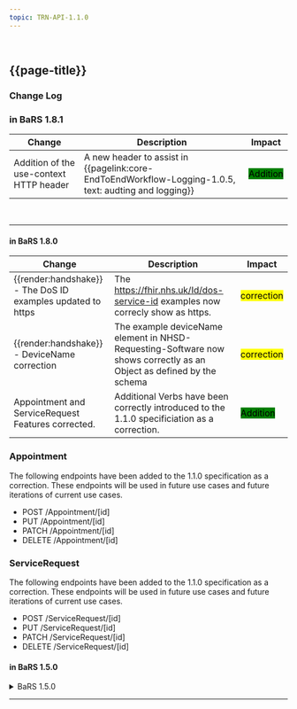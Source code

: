 ```yaml
---
topic: TRN-API-1.1.0
---
```

<br>

<div class="bars-blg-expander">
<div class="bars-blg-expander-entry" id="v1.1.0">

## {{page-title}}

### Change Log

### in BaRS 1.8.1

| Change                                       | Description                                                         | Impact |
|----------------------------------------------|---------------------------------------------------------------------|--------|
| Addition of the use-context HTTP header     | A new header to assist in {{pagelink:core-EndToEndWorkflow-Logging-1.0.5, text: audting and logging}}   | <mark style="background-color: Green">Addition</mark>    |


<br>
<hr>

#### in BaRS 1.8.0

| Change                                       | Description                                                         | Impact |
|----------------------------------------------|---------------------------------------------------------------------|--------|
| <div class="imgHandshake">{{render:handshake}}</div> - The DoS ID examples updated to https      | The https://fhir.nhs.uk/Id/dos-service-id examples now correcly show as https.  | <mark style="background-color: Yellow">correction</mark>    |
| <div class="imgHandshake">{{render:handshake}}</div> - DeviceName correction  | The example deviceName element in NHSD-Requesting-Software now shows correctly as an Object as defined by the schema | <mark style="background-color: Yellow">correction</mark>    |
| Appointment and ServiceRequest Features corrected. | Additional Verbs have been correctly introduced to the 1.1.0 specificiation  as a correction. | <mark style="background-color: Green">Addition</mark> |

### Appointment

The following endpoints have been  added to the 1.1.0 specification as a correction. These endpoints will be used in future use cases and future iterations of current use cases.

* POST /Appointment/[id]
* PUT /Appointment/[id]
* PATCH /Appointment/[id]
* DELETE /Appointment/[id]

### ServiceRequest

The following endpoints have been  added to the 1.1.0 specification as a correction. These endpoints will be used in future use cases and future iterations of current use cases.

* POST /ServiceRequest/[id]
* PUT /ServiceRequest/[id]
* PATCH /ServiceRequest/[id]
* DELETE /ServiceRequest/[id]

#### in BaRS 1.5.0

<details>
    <summary>BaRS 1.5.0</summary>

| Change                                       | Description                                                         | Impact |
|----------------------------------------------|---------------------------------------------------------------------|--------|
| Improvement to DocumentReference Schema   | the DocumentReference Schemas have been flattend for easier consumption | <mark style="background-color: Yellow">correction</mark>    |

This Section will list all updates to the BaRS API Specification within the 1.1.0 minor release. Note this version is still in development


#### Initial release

| Change                                       | Description                                                         | Impact |
|----------------------------------------------|---------------------------------------------------------------------|--------|
| Publication of the 1.1.0 Specification along side 1.0.0 | 1.1.0 Specification (alpha) launched     |  <mark style="background-color: Green">Addition</mark>        |
| Additions of DocumentReference Endpoints  | Additional header item and requirement changes for existing headers     |  <mark style="background-color: Green">Addition</mark>        |
| Additions of use cases to context parameter example for GET /MessageDefinition    | New parameter additions        |  <mark style="background-color: Yellow">correction</mark>      |
| Example MessageDefinitions now contain a context code for use case.    | updated examples        |  <mark style="background-color: Yellow">correction</mark>      |
| Guidance and QoL changes                     | Guidance updates and corrections                                    |  <mark style="background-color: Yellow">correction</mark>      |
| General                                      | Corrections and general changes.                                    |  <mark style="background-color: Yellow">correction</mark>      |

#### Publication of the 1.1.0 API Specification (in development)
The API Spec page will now have a landing page to select the version of which you wish to view. At present this will present 1.0.0 and 1.1.0, with links to each specification.

#### DocumentReference

**DocumentReference Endpoints have been added to the specification in preparation for future use cases.** 

The following endpoints are now available in the 1.1.0 specification. These endpoints will be used in future use cases and future iterations of current use cases.

* GET /DocumentReference
* POST /DocumentReference
* GET /DocumentReference/[id]
* PUT /DocumentReference/[id]
* DELETE /DocumentReference/[id]

#### Parameters

**The context parameter for GET /MessageDefinition has been amended to accept a use case filter**
The target service identifier, Allowing the ability to filter returned message definitions by the specified service id, In this example a DoS id, can now be coupled  
    /MessageDefinition?context=http://fhir.nhs.uk/Id/dos-service-id|2000099999&context=https://fhir.nhs.uk/CodeSystem/usecases-categories-bars|REFERRALTOPHARMACY

#### Guidance and QOL
**Additional Guidance for the GET /Slot endpoint.**

Further guidance surrounding the usage of the include query parameter for GET /Slot has been added. 


#### General

Further Typos and/or spelling and grammar errors have been corrected
</details>



</div>
</div>

<hr>
<br>

